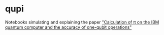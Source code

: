 # qupi

Notebooks simulating and explaining the paper ["Calculation of π on the IBM quantum computer and the
accuracy of one-qubit operations"](https://arxiv.org/abs/1912.12037)
